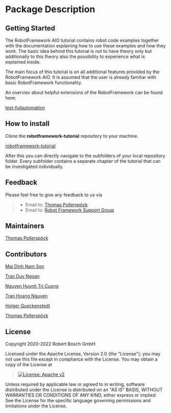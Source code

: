 # Package Description

## Getting Started

The RobotFramework AIO tutorial contains robot code examples together
with the documentation explaining how to use these examples and how they
work. The basic idea behind this tutorial is not to have theory only but
additionally to this theory also the possibility to experience what is
explained inside.

The main focus of this tutorial is on all additional features provided
by the RobotFramework AIO. It is assumed that the user is already
familiar with basic RobotFramework functionality.

An overviev about helpful extensions of the RobotFramework can be found
here:

[test-fullautomation](https://github.com/test-fullautomation)

## How to install

Clone the **robotframework-tutorial** repository to your machine.

[robotframework-tutorial](https://github.com/test-fullautomation/robotframework-tutorial)

After this you can directly navigate to the subfolders of your local
repository folder. Every subfolder contains a separate chapter of the
tutorial that can be investigated individually.

## Feedback

Please feel free to give any feedback to us via

> -   Email to: [Thomas
>     Pollerspöck](mailto:Thomas.Pollerspoeck@de.bosch.com)
> -   Email to: [Robot Framework Support
>     Group](mailto:RobotFrameworkSupportGroup@bcn.bosch.com)

## Maintainers

[Thomas Pollerspöck](mailto:Thomas.Pollerspoeck@de.bosch.com)

## Contributors

[Mai Dinh Nam Son](mailto:Son.MaiDinhNam@vn.bosch.com)

[Tran Duy Ngoan](mailto:Ngoan.TranDuy@vn.bosch.com)

[Nguyen Huynh Tri Cuong](mailto:Cuong.NguyenHuynhTri@vn.bosch.com)

[Tran Hoang Nguyen](mailto:Nguyen.TranHoang@vn.bosch.com)

[Holger Queckenstedt](mailto:Holger.Queckenstedt@de.bosch.com)

[Thomas Pollerspöck](mailto:Thomas.Pollerspoeck@de.bosch.com)

## License

Copyright 2020-2022 Robert Bosch GmbH

Licensed under the Apache License, Version 2.0 (the \"License\"); you
may not use this file except in compliance with the License. You may
obtain a copy of the License at

> [![License: Apache
> v2](https://img.shields.io/pypi/l/robotframework.svg)](http://www.apache.org/licenses/LICENSE-2.0.html)

Unless required by applicable law or agreed to in writing, software
distributed under the License is distributed on an \"AS IS\" BASIS,
WITHOUT WARRANTIES OR CONDITIONS OF ANY KIND, either express or implied.
See the License for the specific language governing permissions and
limitations under the License.
